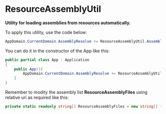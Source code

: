 # ResourceAssemblyUtil

**Utility for loading assemblies from resources automatically.**

To apply this utility, use the code below:

```C#
AppDomain.CurrentDomain.AssemblyResolve += ResourceAssemblyUtil.AssemblyResolveHandler;
```

You can do it in the constructor of the App like this:

```C#
public partial class App : Application
{
    public App(){
        AppDomain.CurrentDomain.AssemblyResolve += ResourceAssemblyUtil.AssemblyResolveHandler;
    }
}
```

Remember to modity the assembly list **ResourceAssemblyFiles** using relative uri as required like this:

```C#
private static readonly string[] ResourceAssemblyFiles = new string[] { "Libs\\IPlugins.dll" };
```
